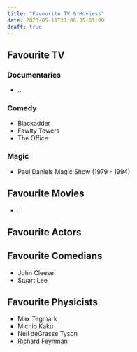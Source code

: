 ```yaml
---
title: "Favourite TV & Moviess"
date: 2023-05-11T21:06:35+01:00
draft: true
---
```


## Favourite TV

### Documentaries
* ...

### Comedy
* Blackadder
* Fawlty Towers
* The Office

### Magic
* Paul Daniels Magic Show (1979 - 1994)

## Favourite Movies
* ...

## Favourite Actors

## Favourite Comedians
* John Cleese
* Stuart Lee

## Favourite Physicists
* Max Tegmark
* Michio Kaku
* Neil deGrasse Tyson
* Richard Feynman
